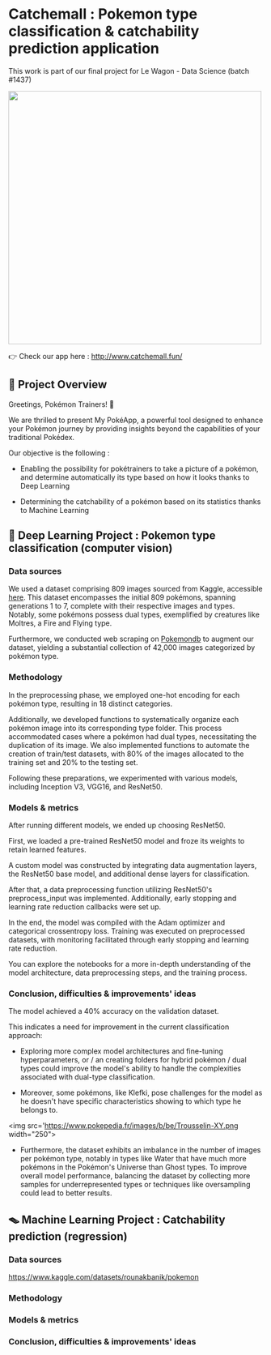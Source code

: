 # Catchemall : Pokemon type classification & catchability prediction application
This work is part of our final project for Le Wagon - Data Science (batch #1437)

<img src='https://i.pinimg.com/originals/d5/d5/33/d5d5333d5085402243e6c642f764f4b8.gif'  width="500">

👉 Check our app here : http://www.catchemall.fun/


## 🤖 Project Overview
Greetings, Pokémon Trainers! 🎉

We are thrilled to present My PokéApp, a powerful tool designed to enhance your Pokémon journey by providing insights beyond the capabilities of your traditional Pokédex.

Our objective is the following :

- Enabling the possibility for pokétrainers to take a picture of a pokémon, and determine automatically its type based on how it looks thanks to Deep Learning

- Determining the catchability of a pokémon based on its statistics thanks to Machine Learning

## 📸 Deep Learning Project : Pokemon type classification (computer vision)

### Data sources
We used a dataset comprising 809 images sourced from Kaggle, accessible [here](https://www.kaggle.com/datasets/vishalsubbiah/pokemon-images-and-types). This dataset encompasses the initial 809 pokémons, spanning generations 1 to 7, complete with their respective images and types. Notably, some pokémons possess dual types, exemplified by creatures like Moltres, a Fire and Flying type.

Furthermore, we conducted web scraping on [Pokemondb](https://pokemondb.net/) to augment our dataset, yielding a substantial collection of 42,000 images categorized by pokémon type.

### Methodology
In the preprocessing phase, we employed one-hot encoding for each pokémon type, resulting in 18 distinct categories.

Additionally, we developed functions to systematically organize each pokémon image into its corresponding type folder. This process accommodated cases where a pokémon had dual types, necessitating the duplication of its image. We also implemented functions to automate the creation of train/test datasets, with 80% of the images allocated to the training set and 20% to the testing set.

Following these preparations, we experimented with various models, including Inception V3, VGG16, and ResNet50.

### Models & metrics
After running different models, we ended up choosing ResNet50.

First, we loaded a pre-trained ResNet50 model and froze its weights to retain learned features.

A custom model was constructed by integrating data augmentation layers, the ResNet50 base model, and additional dense layers for classification.

After that, a data preprocessing function utilizing ResNet50's preprocess_input was implemented. Additionally, early stopping and learning rate reduction callbacks were set up.

In the end, the model was compiled with the Adam optimizer and categorical crossentropy loss. Training was executed on preprocessed datasets, with monitoring facilitated through early stopping and learning rate reduction.

You can explore the notebooks for a more in-depth understanding of the model architecture, data preprocessing steps, and the training process.

### Conclusion, difficulties & improvements' ideas
The model achieved a 40% accuracy on the validation dataset.

This indicates a need for improvement in the current classification approach:


- Exploring more complex model architectures and fine-tuning hyperparameters, or / an creating folders for hybrid pokémon / dual types could improve the model's ability to handle the complexities associated with dual-type classification.

- Moreover, some pokémons, like Klefki, pose challenges for the model as he doesn't have specific characteristics showing to which type he belongs to.

<img src='https://www.pokepedia.fr/images/b/be/Trousselin-XY.png  width="250">

- Furthermore, the dataset exhibits an imbalance in the number of images per pokémon type, notably in types like Water that have much more pokémons in the Pokémon's Universe than Ghost types. To improve overall model performance, balancing the dataset by collecting more samples for underrepresented types or techniques like oversampling could lead to better results.

## 🪤 Machine Learning Project : Catchability prediction (regression)

### Data sources
https://www.kaggle.com/datasets/rounakbanik/pokemon

### Methodology


### Models & metrics


### Conclusion, difficulties & improvements' ideas
